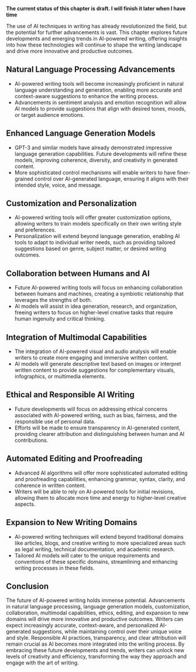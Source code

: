 **The current status of this chapter is draft. I will finish it later when I have time**

The use of AI techniques in writing has already revolutionized the field, but the potential for further advancements is vast. This chapter explores future developments and emerging trends in AI-powered writing, offering insights into how these technologies will continue to shape the writing landscape and drive more innovative and productive outcomes.

Natural Language Processing Advancements
----------------------------------------

* AI-powered writing tools will become increasingly proficient in natural language understanding and generation, enabling more accurate and context-aware suggestions to enhance the writing process.
* Advancements in sentiment analysis and emotion recognition will allow AI models to provide suggestions that align with desired tones, moods, or target audience emotions.

Enhanced Language Generation Models
-----------------------------------

* GPT-3 and similar models have already demonstrated impressive language generation capabilities. Future developments will refine these models, improving coherence, diversity, and creativity in generated content.
* More sophisticated control mechanisms will enable writers to have finer-grained control over AI-generated language, ensuring it aligns with their intended style, voice, and message.

Customization and Personalization
---------------------------------

* AI-powered writing tools will offer greater customization options, allowing writers to train models specifically on their own writing style and preferences.
* Personalization will extend beyond language generation, enabling AI tools to adapt to individual writer needs, such as providing tailored suggestions based on genre, subject matter, or desired writing outcomes.

Collaboration between Humans and AI
-----------------------------------

* Future AI-powered writing tools will focus on enhancing collaboration between humans and machines, creating a symbiotic relationship that leverages the strengths of both.
* AI models will assist in idea generation, research, and organization, freeing writers to focus on higher-level creative tasks that require human ingenuity and critical thinking.

Integration of Multimodal Capabilities
--------------------------------------

* The integration of AI-powered visual and audio analysis will enable writers to create more engaging and immersive written content.
* AI models will generate descriptive text based on images or interpret written content to provide suggestions for complementary visuals, infographics, or multimedia elements.

Ethical and Responsible AI Writing
----------------------------------

* Future developments will focus on addressing ethical concerns associated with AI-powered writing, such as bias, fairness, and the responsible use of personal data.
* Efforts will be made to ensure transparency in AI-generated content, providing clearer attribution and distinguishing between human and AI contributions.

Automated Editing and Proofreading
----------------------------------

* Advanced AI algorithms will offer more sophisticated automated editing and proofreading capabilities, enhancing grammar, syntax, clarity, and coherence in written content.
* Writers will be able to rely on AI-powered tools for initial revisions, allowing them to allocate more time and energy to higher-level creative aspects.

Expansion to New Writing Domains
--------------------------------

* AI-powered writing techniques will extend beyond traditional domains like articles, blogs, and creative writing to more specialized areas such as legal writing, technical documentation, and academic research.
* Tailored AI models will cater to the unique requirements and conventions of these specific domains, streamlining and enhancing writing processes in these fields.

Conclusion
----------

The future of AI-powered writing holds immense potential. Advancements in natural language processing, language generation models, customization, collaboration, multimodal capabilities, ethics, editing, and expansion to new domains will drive more innovative and productive outcomes. Writers can expect increasingly accurate, context-aware, and personalized AI-generated suggestions, while maintaining control over their unique voice and style. Responsible AI practices, transparency, and clear attribution will remain crucial as AI becomes more integrated into the writing process. By embracing these future developments and trends, writers can unlock new levels of creativity and efficiency, transforming the way they approach and engage with the art of writing.
